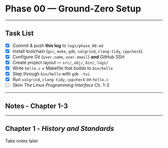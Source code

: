 # Phase 00 — Ground-Zero Setup

---

## Task List

- [x] Commit & push **this log** to `logs/phase_00.md`
- [x] Install toolchain (`gcc`, `make`, `gdb`, `valgrind`, `clang-tidy`, `cppcheck`)
- [x] Configure Git (`user.name`, `user.email`) **and** GitHub SSH
- [x] Create project layout — `src/`, `obj/`, `bin/`, `logs/`
- [x] Write `hello.c` + Makefile that builds to `bin/hello`
- [x] Step through `bin/hello` with `gdb -tui`
- [x] Run `valgrind`, `clang-tidy`, `cppcheck` on `hello.c`
- [ ] Skim *The Linux Programming Interface* Ch. 1-3

---

## Notes - Chapter 1-3

---
## Chapter 1 - *History and Standards*

Take notes later